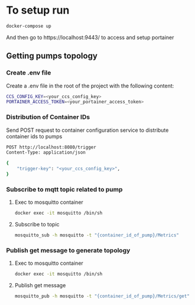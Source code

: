 # To setup run

```bash
docker-compose up
```

And then go to https://localhost:9443/ to access and setup portainer

## Getting pumps topology

### Create .env file

Create a .env file in the root of the project with the following content:

```bash
CCS_CONFIG_KEY=<your_ccs_config_key>
PORTAINER_ACCESS_TOKEN=<your_portainer_access_token>
```

### Distribution of Container IDs

Send POST request to container configuration service to distribute container ids to pumps

```bash
POST http://localhost:8080/trigger
Content-Type: application/json

{
    "trigger-key": "<your_ccs_config_key>",
}
```

### Subscribe to mqtt topic related to pump

1. Exec to mosquitto container

    ```bash
    docker exec -it mosquitto /bin/sh
    ```

2. Subscribe to topic

    ```bash
    mosquitto_sub -h mosquitto -t "{container_id_of_pump}/Metrics"
    ```

### Publish get message to generate topology

1. Exec to mosquitto container

    ```bash
    docker exec -it mosquitto /bin/sh
    ```

2. Publish get message

    ```bash
    mosquitto_pub -h mosquitto -t "{container_id_of_pump}/Metrics/get" -m "get"
    ```

